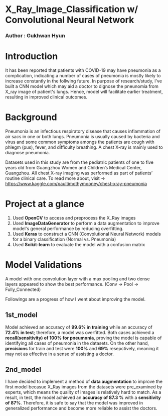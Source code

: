 # X_Ray_Image_Classification w/ Convolutional Neural Network

### Author : Gukhwan Hyun

# Introduction
It has been reported that patients with COVID-19 may have pneumonia as a complication, indicating a number of cases of pneumonia is mostly likely to increase constantly in the follwing future. In purpose of research/study, I've built a CNN model which may aid a doctor to dignose the pneunomia from X_ray image of patient's lungs. Hence, model will facilitate earlier treatment, resulting in improved clinical outcomes.  

# Background
Pneumonia is an infectious respiratory disease that causes inflammation of air sacs in one or both lungs. Pneumonia is usually caused by bacteria and virus and some common symptoms amongs the patients are cough with phlegm (pus), fever, and difficulty breathing. A chest X-ray is mainly used to diagnose pneumonia. 

Datasets used in this study are from the pediatric patients of one to five years old from Guangzhou Women and Children’s Medical Center, Guangzhou. All chest X-ray imaging was performed as part of patients’ routine clinical care.
To read more about, visit -> https://www.kaggle.com/paultimothymooney/chest-xray-pneumonia 

# Project at a glance
1. Used **OpenCV** to access and preprocess the X_Ray images 
2. Used **ImageDataGenerator** to perform a data augmentation to improve model's general performance by reducing overfitting.
3. Used **Keras** to construct a CNN (Convolutional Neural Network) models for a binary classification (Normal vs. Pneumonia) 
4. Used **Scikit-learn** to evaluate the model with a confusion matrix


# Model Validations
A model with one convolution layer with a max pooling and two dense layers appeared to show the best performance. (Conv -> Pool -> Fully_Connected)

Followings are a progress of how I went about improving the model.

## 1st_model
Model achieved an accuracy of **99.6% in training** while an accuracy of **72.4% in test**; therefore, a model was overfitted.
Both cases achieved a **recall(sensitivity) of 100% for pneumonia**, proving the model is capable of identifying all cases of pneumonia in the datasets. On the other hand, **precisions** for train and test were **100%** and **69%** resepctively, meaning it may not as effective in a sense of assisting a doctor. 

## 2nd_model
I have decided to implement a method of **data augmentation** to improve the first model becasue X_Ray images from the datasets were pre_examined by experts, which means the quality of images is relatively hard to match. As a result, in test, the model achieved an **accuracy of 87.3 %** with a **sensitivity of 87%**. Therefore, it is safe to say that the model was improved in generalized performance and become more reliable to assist the doctors.
